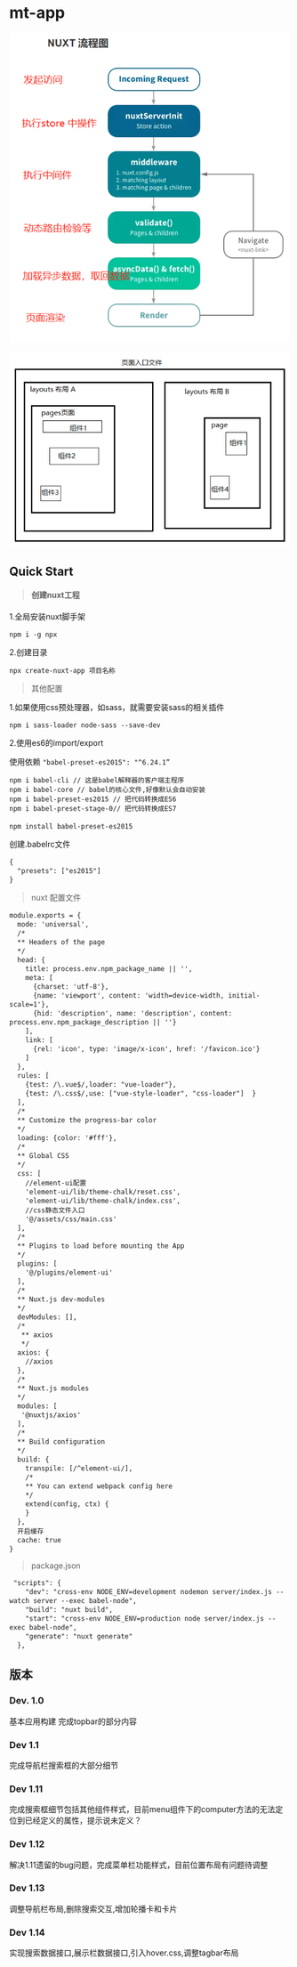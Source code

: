 # mt-app

![im](img/1468246-20180921160956057-1177305617.png)



![img](img/1468246-20180921153753073-848298598.png)





## Quick Start



> #### 创建nuxt工程

1.全局安装nuxt脚手架

```
npm i -g npx
```

2.创建目录

```
npx create-nuxt-app 项目名称
```



> 其他配置



1.如果使用css预处理器，如sass，就需要安装sass的相关插件

```
npm i sass-loader node-sass --save-dev
```



2.使用es6的import/export

使用依赖     `"babel-preset-es2015": "^6.24.1”`

```
npm i babel-cli // 这是babel解释器的客户端主程序  
npm i babel-core // babel的核心文件,好像默认会自动安装 
npm i babel-preset-es2015 // 把代码转换成ES6 
npm i babel-preset-stage-0// 把代码转换成ES7

npm install babel-preset-es2015
```



创建.babelrc文件

```
{
  "presets": ["es2015"]
}

```



> nuxt 配置文件

```
module.exports = {
  mode: 'universal',
  /*
  ** Headers of the page
  */
  head: {
    title: process.env.npm_package_name || '',
    meta: [
      {charset: 'utf-8'},
      {name: 'viewport', content: 'width=device-width, initial-scale=1'},
      {hid: 'description', name: 'description', content: process.env.npm_package_description || ''}
    ],
    link: [
      {rel: 'icon', type: 'image/x-icon', href: '/favicon.ico'}
    ]
  },
  rules: [
    {test: /\.vue$/,loader: "vue-loader"},
    {test: /\.css$/,use: ["vue-style-loader", "css-loader"]  }
  ],
  /*
  ** Customize the progress-bar color
  */
  loading: {color: '#fff'},
  /*
  ** Global CSS
  */
  css: [
    //element-ui配置
    'element-ui/lib/theme-chalk/reset.css',
    'element-ui/lib/theme-chalk/index.css',
    //css静态文件入口
    '@/assets/css/main.css'
  ],
  /*
  ** Plugins to load before mounting the App
  */
  plugins: [
    '@/plugins/element-ui'
  ],
  /*
  ** Nuxt.js dev-modules
  */
  devModules: [],
  /*
   ** axios
   */
  axios: {
    //axios
  },
  /*
  ** Nuxt.js modules
  */
  modules: [
   '@nuxtjs/axios'
  ],
  /*
  ** Build configuration
  */
  build: {
    transpile: [/^element-ui/],
    /*
    ** You can extend webpack config here
    */
    extend(config, ctx) {
    }
  },
  开启缓存
  cache: true
}

```



> package.json

```
 "scripts": {
    "dev": "cross-env NODE_ENV=development nodemon server/index.js --watch server --exec babel-node",
    "build": "nuxt build",
    "start": "cross-env NODE_ENV=production node server/index.js --exec babel-node",
    "generate": "nuxt generate"
  },
```



## 版本

### Dev. 1.0

基本应用构建 完成topbar的部分内容



### Dev 1.1 

完成导航栏搜索框的大部分细节



### Dev 1.11

完成搜索框细节包括其他组件样式，目前menu组件下的computer方法的无法定位到已经定义的属性，提示说未定义？



### Dev 1.12

解决1.11遗留的bug问题，完成菜单栏功能样式，目前位置布局有问题待调整



### Dev 1.13

调整导航栏布局,删除搜索交互,增加轮播卡和卡片



### Dev 1.14

实现搜索数据接口,展示栏数据接口,引入hover.css,调整tagbar布局